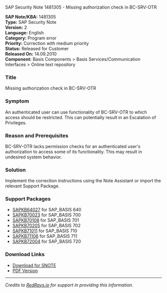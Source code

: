 SAP Security Note 1481305 - Missing authorization check in BC-SRV-OTR

**SAP Note/KBA:** 1481305  
**Type:** SAP Security Note  
**Version:** 2  
**Language:** English  
**Category:** Program error  
**Priority:** Correction with medium priority  
**Status:** Released for Customer  
**Released On:** 14.09.2010  
**Component:** Basis Components > Basis Services/Communication Interfaces > Online text repository  

### **Title**
Missing authorization check in BC-SRV-OTR

### **Symptom**
An authenticated user can use functionality of BC-SRV-OTR to which access should be restricted. This can potentially result in an Escalation of Privileges.

### **Reason and Prerequisites**
BC-SRV-OTR lacks permission checks for an authenticated user's authorization to access some of its functionality. This may result in undesired system behavior.

### **Solution**
Implement the correction instructions using the Note Assistant or import the relevant Support Package.

### **Support Packages**
- [SAPKB64027](https://me.sap.com/supportpackage/SAPKB64027) for SAP_BASIS 640
- [SAPKB70023](https://me.sap.com/supportpackage/SAPKB70023) for SAP_BASIS 700
- [SAPKB70108](https://me.sap.com/supportpackage/SAPKB70108) for SAP_BASIS 701
- [SAPKB70205](https://me.sap.com/supportpackage/SAPKB70205) for SAP_BASIS 702
- [SAPKB71011](https://me.sap.com/supportpackage/SAPKB71011) for SAP_BASIS 710
- [SAPKB71106](https://me.sap.com/supportpackage/SAPKB71106) for SAP_BASIS 711
- [SAPKB72004](https://me.sap.com/supportpackage/SAPKB72004) for SAP_BASIS 720

### **Download Links**
- [Download for SNOTE](https://notesdownloads.sap.com/note/0040000008764212017)
- [PDF Version](https://userapps.support.sap.com/sap/support/sfm/notes/print/0001481305?language=en-US&token=DF1840C10482BD9964307141B2587EC0)

---

*Credits to [RedRays.io](https://redrays.io) for support in providing this information.*
